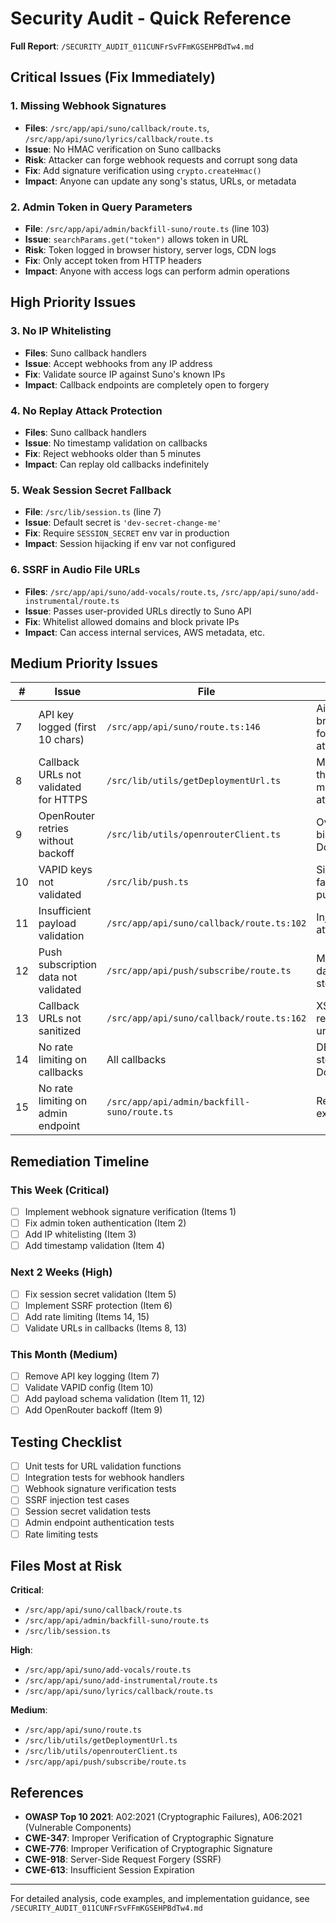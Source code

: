 # Security Audit - Quick Reference

**Full Report**: `/SECURITY_AUDIT_011CUNFrSvFFmKGSEHPBdTw4.md`

## Critical Issues (Fix Immediately)

### 1. Missing Webhook Signatures
- **Files**: `/src/app/api/suno/callback/route.ts`, `/src/app/api/suno/lyrics/callback/route.ts`
- **Issue**: No HMAC verification on Suno callbacks
- **Risk**: Attacker can forge webhook requests and corrupt song data
- **Fix**: Add signature verification using `crypto.createHmac()`
- **Impact**: Anyone can update any song's status, URLs, or metadata

### 2. Admin Token in Query Parameters  
- **File**: `/src/app/api/admin/backfill-suno/route.ts` (line 103)
- **Issue**: `searchParams.get("token")` allows token in URL
- **Risk**: Token logged in browser history, server logs, CDN logs
- **Fix**: Only accept token from HTTP headers
- **Impact**: Anyone with access logs can perform admin operations

## High Priority Issues

### 3. No IP Whitelisting
- **Files**: Suno callback handlers
- **Issue**: Accept webhooks from any IP address
- **Fix**: Validate source IP against Suno's known IPs
- **Impact**: Callback endpoints are completely open to forgery

### 4. No Replay Attack Protection
- **Files**: Suno callback handlers
- **Issue**: No timestamp validation on callbacks
- **Fix**: Reject webhooks older than 5 minutes
- **Impact**: Can replay old callbacks indefinitely

### 5. Weak Session Secret Fallback
- **File**: `/src/lib/session.ts` (line 7)
- **Issue**: Default secret is `'dev-secret-change-me'`
- **Fix**: Require `SESSION_SECRET` env var in production
- **Impact**: Session hijacking if env var not configured

### 6. SSRF in Audio File URLs
- **Files**: `/src/app/api/suno/add-vocals/route.ts`, `/src/app/api/suno/add-instrumental/route.ts`
- **Issue**: Passes user-provided URLs directly to Suno API
- **Fix**: Whitelist allowed domains and block private IPs
- **Impact**: Can access internal services, AWS metadata, etc.

## Medium Priority Issues

| # | Issue | File | Impact |
|---|-------|------|--------|
| 7 | API key logged (first 10 chars) | `/src/app/api/suno/route.ts:146` | Aids brute-force attacks |
| 8 | Callback URLs not validated for HTTPS | `/src/lib/utils/getDeploymentUrl.ts` | Man-in-the-middle attacks |
| 9 | OpenRouter retries without backoff | `/src/lib/utils/openrouterClient.ts` | Over-billing, DoS |
| 10 | VAPID keys not validated | `/src/lib/push.ts` | Silent failures on push |
| 11 | Insufficient payload validation | `/src/app/api/suno/callback/route.ts:102` | Injection attacks |
| 12 | Push subscription data not validated | `/src/app/api/push/subscribe/route.ts` | Malformed data storage |
| 13 | Callback URLs not sanitized | `/src/app/api/suno/callback/route.ts:162` | XSS if rendered unsafely |
| 14 | No rate limiting on callbacks | All callbacks | DB write storms, DoS |
| 15 | No rate limiting on admin endpoint | `/src/app/api/admin/backfill-suno/route.ts` | Resource exhaustion |

## Remediation Timeline

### This Week (Critical)
- [ ] Implement webhook signature verification (Items 1)
- [ ] Fix admin token authentication (Item 2)
- [ ] Add IP whitelisting (Item 3)
- [ ] Add timestamp validation (Item 4)

### Next 2 Weeks (High)
- [ ] Fix session secret validation (Item 5)
- [ ] Implement SSRF protection (Item 6)
- [ ] Add rate limiting (Items 14, 15)
- [ ] Validate URLs in callbacks (Items 8, 13)

### This Month (Medium)
- [ ] Remove API key logging (Item 7)
- [ ] Validate VAPID config (Item 10)
- [ ] Add payload schema validation (Item 11, 12)
- [ ] Add OpenRouter backoff (Item 9)

## Testing Checklist

- [ ] Unit tests for URL validation functions
- [ ] Integration tests for webhook handlers
- [ ] Webhook signature verification tests
- [ ] SSRF injection test cases
- [ ] Session secret validation tests
- [ ] Admin endpoint authentication tests
- [ ] Rate limiting tests

## Files Most at Risk

**Critical**: 
- `/src/app/api/suno/callback/route.ts`
- `/src/app/api/admin/backfill-suno/route.ts`
- `/src/lib/session.ts`

**High**:
- `/src/app/api/suno/add-vocals/route.ts`
- `/src/app/api/suno/add-instrumental/route.ts`
- `/src/app/api/suno/lyrics/callback/route.ts`

**Medium**:
- `/src/app/api/suno/route.ts`
- `/src/lib/utils/getDeploymentUrl.ts`
- `/src/lib/utils/openrouterClient.ts`
- `/src/app/api/push/subscribe/route.ts`

## References

- **OWASP Top 10 2021**: A02:2021 (Cryptographic Failures), A06:2021 (Vulnerable Components)
- **CWE-347**: Improper Verification of Cryptographic Signature
- **CWE-776**: Improper Verification of Cryptographic Signature
- **CWE-918**: Server-Side Request Forgery (SSRF)
- **CWE-613**: Insufficient Session Expiration

---

For detailed analysis, code examples, and implementation guidance, see `/SECURITY_AUDIT_011CUNFrSvFFmKGSEHPBdTw4.md`
